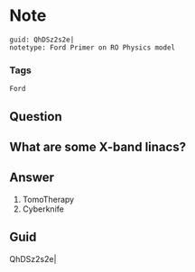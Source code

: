 # Note
```
guid: QhDSz2s2e|
notetype: Ford Primer on RO Physics model
```

### Tags
```
Ford
```

## Question
<h2>What are some X-band linacs?</h2>

## Answer
<section>
<ol>
<li>TomoTherapy</li>
<li>Cyberknife</li>
</ol>

</section>

## Guid
QhDSz2s2e|
